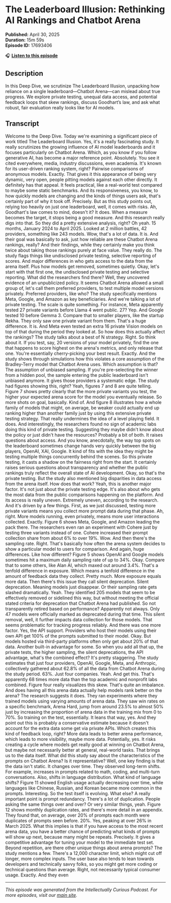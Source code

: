 # The Leaderboard Illusion: Rethinking AI Rankings and Chatbot Arena

**Published:** April 30, 2025  
**Duration:** 15m 59s  
**Episode ID:** 17693406

🎧 **[Listen to this episode](https://intellectuallycurious.buzzsprout.com/2529712/episodes/17693406-the-leaderboard-illusion-rethinking-ai-rankings-and-chatbot-arena)**

## Description

In this Deep Dive, we scrutinize The Leaderboard Illusion, unpacking how reliance on a single leaderboard—Chatbot Arena—can mislead about true progress. We explore private testing, unequal data access, and potential feedback loops that skew rankings, discuss Goodhart’s law, and ask what robust, fair evaluation really looks like for AI models.

## Transcript

Welcome to the Deep Dive. Today we're examining a significant piece of work titled The Leaderboard Illusion. Yes, it's a really fascinating study. It really scrutinizes the growing influence of AI model leaderboards and it focuses particularly on Chatbot Arena. Which, as you know if you follow generative AI, has become a major reference point. Absolutely. You see it cited everywhere, media, industry discussions, even academia. It's known for its user-driven ranking system, right? Pairwise comparisons of anonymous models. Exactly. That gives it this appearance of being very dynamic, very open, people pitting models against each other directly. It definitely has that appeal. It feels practical, like a real-world test compared to maybe some static benchmarks. And its responsiveness, you know, to how quickly models are changing and the kinds of things users ask, that's certainly part of why it took off. Precisely. But as this study points out, relying too heavily on just one leaderboard, well, it comes with risks. Ah, Goodhart's law comes to mind, doesn't it? It does. When a measure becomes the target, it stops being a good measure. And this research really digs into that. So they did a pretty extensive analysis, right? Oh yeah. 15 months, January 2024 to April 2025. Looked at 2 million battles, 42 providers, something like 243 models. Wow, that's a lot of data. It is. And their goal was basically to ask, just how reliable are these Chatbot Arena rankings, really? And their findings, while they certainly make you think twice about taking those rankings purely at face value. They really do. The study flags things like undisclosed private testing, selective reporting of scores. And major differences in who gets access to the data from the arena itself. Plus how models get removed, sometimes quietly. Okay, let's start with that first one, the undisclosed private testing and selective reporting. What did the researchers find there? Well, they uncovered evidence of an unpublicized policy. It seems Chatbot Arena allowed a small group of, let's call them preferred providers, to test multiple model versions privately. Preferred providers, like who? The study specifically mentions Meta, Google, and Amazon as key beneficiaries. And we're talking a lot of private testing. The scale is quite something. For instance, Meta apparently tested 27 private variants before Llama 4 went public. 27? Yep. And Google tested 10 before Gemma 3. Compare that to smaller players, like the startup Rekha. They only saw one private variant from them. That's a huge difference. It is. And Meta even tested an extra 16 private Vision models on top of that during the period they looked at. So how does this actually affect the rankings? The study talks about a best of N strategy. Right. So think about it. If you test, say, 20 versions of your model privately, find the one that happens to score highest on the arena's metrics, and only release that one. You're essentially cherry-picking your best result. Exactly. And the study shows through simulations how this violates a core assumption of the Bradley-Terry model that Chatbot Arena uses. Which assumption is that? The assumption of unbiased sampling. If you're pre-selecting the winner from a hidden pool, the sample entering the public leaderboard isn't unbiased anymore. It gives those providers a systematic edge. The study had figures showing this, right? Yeah, figures 7 and 8 are quite telling. Figure 7 shows pretty clearly that the more private variants you test, the higher your expected arena score for the model you eventually release. So more shots on goal, basically. Kind of. And figure 8 illustrates how a whole family of models that might, on average, be weaker could actually end up ranking higher than another family just by using this extensive private testing strategy. That really undermines the idea of a level playing field. It does. And interestingly, the researchers found no sign of academic labs doing this kind of private testing. Suggesting they maybe didn't know about the policy or just didn't have the resources? Probably a bit of both. It raises questions about access. And you know, anecdotally, the way top spots on the leaderboard sometimes change hands very quickly between the big players, OpenAI, XAI, Google. It kind of fits with the idea they might be testing multiple things concurrently behind the scenes. So this private testing, it casts a shadow on the fairness right from the start. It certainly raises serious questions about transparency and whether the public rankings truly reflect the overall state of AI development. Okay, so that's the private testing. But the study also mentioned big disparities in data access from the arena itself. How does that work? Yeah, this is another major factor. It's not just about the private testing edge. It's also about who gets the most data from the public comparisons happening on the platform. And its access is really uneven. Extremely uneven, according to the research. And it's driven by a few things. First, as we just discussed, testing more private variants means you collect more prompt data during that phase. Ah, right. More models running, even privately, means more user interactions collected. Exactly. Figure 6 shows Meta, Google, and Amazon leading the pack there. The researchers even ran an experiment with Cohere just by testing three variants instead of one. Cohere increased their prompt collection share from about 6% to over 19%. Wow. And then there's the sampling rate. Right. That's basically how often the arena system decides to show a particular model to users for comparison. And again, huge differences. Like how different? Figure 5 shows OpenAI and Google models sometimes hit a maximum daily sampling rate of up to 34%. Okay. Compare that to some others, like Alan AI, which maxed out around 3.4%. That's a tenfold difference in exposure. Which means a tenfold difference in the amount of feedback data they collect. Pretty much. More exposure equals more data. Then there's this issue they call silent deprecation. Silent deprecation. Meaning models just disappear. Or their sampling rate gets slashed dramatically. Yeah. They identified 205 models that seem to be effectively removed or sidelined this way, but without meeting the official stated criteria for deprecation that Chatbot Arena had published. So not transparently retired based on performance? Apparently not always. Only 47 models were officially marked as deprecated during that time. This silent removal, well, it further impacts data collection for those models. That seems problematic for tracking progress reliably. And there was one more factor. Yes, the API support. Providers who host their models using their own API get 100% of the prompts submitted to their model. Okay. But models hosted via third-party platforms often only get about 20% of that data. Another built-in advantage for some. So when you add all that up, the private tests, the higher sampling, the silent deprecations, the API advantage, what's the combined effect? It's pretty staggering. The study estimates that just four providers, OpenAI, Google, Meta, and Anthropic, collectively gathered about 62.8% of all the data from Chatbot Arena during the study period. 63%. Just four companies. Yeah. And get this. That's apparently 68 times more data than the top academic and nonprofit labs combined. Figure four really visualizes this skew. That's quite an imbalance. And does having all this arena data actually help models rank better on the arena? The research suggests it does. They ran experiments where they trained models using varying amounts of arena data. They saw win rates on a specific benchmark, Arena Hard, jump from around 23.5% to almost 50% just by increasing the proportion of arena data in the training mix from 0 to 70%. So training on the test, essentially. It leans that way, yes. And they point out this is probably a conservative estimate because it doesn't account for the extra data some get via private APIs. Which creates this kind of feedback loop, right? More data leads to better arena performance, which leads to more visibility, maybe more data. Potentially, yes. It risks creating a cycle where models get really good at winning on Chatbot Arena, but maybe not necessarily better at general, real-world tasks. That brings us to the data itself. What did this study say about the characteristics of the prompts on Chatbot Arena? Is it representative? Well, one key finding is that the data isn't static. It changes over time. They observed long-term shifts. For example, increases in prompts related to math, coding, and multi-turn conversations. Also, shifts in language distribution. What kind of language shifts? Figure 11 showed English usage actually decreasing over time, while languages like Chinese, Russian, and Korean became more common in the prompts. Interesting. So the test itself is evolving. What else? A really important point is prompt redundancy. There's a lot of duplication. People asking the same things over and over? Or very similar things, yeah. Figure 12 shows monthly duplication rates, and there's more detail in an appendix. They found that, on average, over 20% of prompts each month were duplicates of prompts seen before. 20%. Yes, peaking at over 26% in March 2025. What this implies is that if you have access to the most recent arena data, you have a better chance of predicting what kinds of prompts will show up next, because many might be repeats. Precisely. It gives a competitive advantage for tuning your model to the immediate test set. Beyond repetition, are there other unique things about arena prompts? The study mentions a few. There's a 12,000 character limit, which might cut off longer, more complex inputs. The user base also tends to lean towards developers and technically savvy folks, so you might get more coding or technical questions than average. Right, not necessarily typical consumer usage. Exactly. And they even

---
*This episode was generated from the Intellectually Curious Podcast. For more episodes, visit our [main site](https://intellectuallycurious.buzzsprout.com).*
